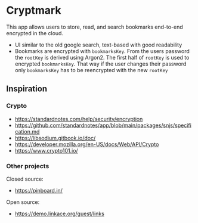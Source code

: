 # Cryptmark

This app allows users to store, read, and search bookmarks end-to-end encrypted in the cloud.

- UI similar to the old google search, text-based with good readability
- Bookmarks are encrypted with `bookmarksKey`. From the users password the `rootKey` is derived using Argon2. The first half of `rootKey` is used to encrypted `bookmarksKey`. That way if the user changes their password only `bookmarksKey` has to be reencrypted with the new `rootKey`

## Inspiration

### Crypto

- https://standardnotes.com/help/security/encryption
- https://github.com/standardnotes/app/blob/main/packages/snjs/specification.md
- https://libsodium.gitbook.io/doc/
- https://developer.mozilla.org/en-US/docs/Web/API/Crypto
- https://www.crypto101.io/

### Other projects

Closed source:

- https://pinboard.in/

Open source:

- https://demo.linkace.org/guest/links
